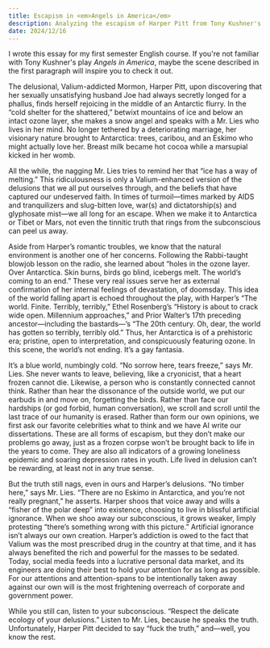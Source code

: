 ```yaml
---
title: Escapism in <em>Angels in America</em>
description: Analyzing the escapism of Harper Pitt from Tony Kushner's Angels in America.
date: 2024/12/16
---
```


<div class="context">I wrote this essay for my first semester English course. If you're not familiar with Tony Kushner's play <em>Angels in America</em>, maybe the scene described in the first paragraph will inspire you to check it out.</div>

<span class="dc">T</span>he delusional, Valium-addicted Mormon, Harper Pitt, upon discovering
that her sexually unsatisfying husband Joe had always secretly longed for a
phallus, finds herself rejoicing in the middle of an Antarctic flurry. In the
“cold shelter for the shattered,” betwixt mountains of ice and below an
intact ozone layer, she makes a snow angel and speaks with a Mr. Lies who
lives in her mind. No longer tethered by a deteriorating marriage, her
visionary nature brought to Antarctica: trees, caribou, and an Eskimo who
might actually love her. Breast milk became hot cocoa while a marsupial
kicked in her womb.

All the while, the nagging Mr. Lies tries to remind her that “ice has a way of
melting.” This ridiculousness is only a Valium-enhanced version of the
delusions that we all put ourselves through, and the beliefs that have
captured our undeserved faith. In times of turmoil—times marked by
AIDS and tranquilizers and slug-bitten love, war(s) and dictatorship(s)
and glyphosate mist—we all long for an escape. When we make it to
Antarctica or Tibet or Mars, not even the tinnitic truth that rings from the
subconscious can peel us away.

Aside from Harper’s romantic troubles, we know that the natural
environment is another one of her concerns. Following the Rabbi-taught
blowjob lesson on the radio, she learned about “holes in the ozone layer.
Over Antarctica. Skin burns, birds go blind, icebergs melt. The world’s
coming to an end.” These very real issues serve her as external
confirmation of her internal feelings of devastation, of doomsday. This
idea of the world falling apart is echoed throughout the play, with Harper’s
“The world. Finite. Terribly, terribly,” Ethel Rosenberg’s “History is about
to crack wide open. Millennium approaches,” and Prior Walter’s 17th
preceding ancestor—including the bastards—’s “The 20th century. Oh,
dear, the world has gotten so terribly, terribly old.” Thus, her Antarctica is
of a prehistoric era; pristine, open to interpretation, and conspicuously
featuring ozone. In this scene, the world’s not ending. It’s a gay fantasia.

It’s a blue world, numbingly cold. “No sorrow here, tears freeze,” says Mr.
Lies. She never wants to leave, believing, like a cryonicist, that a heart
frozen cannot die. Likewise, a person who is constantly connected cannot
think. Rather than hear the dissonance of the outside world, we put our
earbuds in and move on, forgetting the birds. Rather than face our
hardships (or god forbid, human conversation), we scroll and scroll until
the last trace of our humanity is erased. Rather than form our own opinions,
we first ask our favorite celebrities what to think and we have AI write our
dissertations. These are all forms of escapism, but they don’t make our
problems go away, just as a frozen corpse won’t be brought back to life in
the years to come. They are also all indicators of a growing loneliness
epidemic and soaring depression rates in youth. Life lived in delusion can’t
be rewarding, at least not in any true sense.

But the truth still nags, even in ours and Harper’s delusions. “No timber
here,” says Mr. Lies. “There are no Eskimo in Antarctica, and you’re not
really pregnant,” he asserts. Harper shoos that voice away and wills a
“fisher of the polar deep” into existence, choosing to live in blissful
artificial ignorance. When we shoo away our subconscious, it grows
weaker, limply protesting “there’s something wrong with this picture.” Artificial
ignorance isn’t always our own creation. Harper’s addiction is owed to the
fact that Valium was the most prescribed drug in the country at that time,
and it has always benefited the rich and powerful for the masses to be
sedated. Today, social media feeds into a lucrative personal data market,
and its engineers are doing their best to hold your attention for as long as
possible. For our attentions and attention-spans to be intentionally taken
away against our own will is the most frightening overreach of
corporate and government power.

While you still can, listen to your subconscious. “Respect the delicate
ecology of your delusions.” Listen to Mr. Lies, because he speaks the truth.
Unfortunately, Harper Pitt decided to say “fuck the truth,” and—well, you
know the rest.

